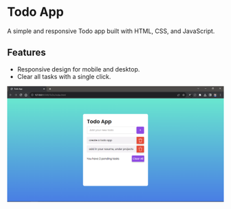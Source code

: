 # Todo App

A simple and responsive Todo app built with HTML, CSS, and JavaScript.

## Features

- Responsive design for mobile and desktop.
- Clear all tasks with a single click.

![Todo App Screenshot](screen-grab.png)
